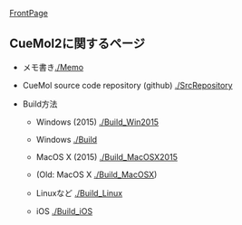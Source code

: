 [FrontPage](/FrontPage)

## CueMol2に関するページ



-  メモ書き[./Memo](/cuemol2/Memo)

-  CueMol source code repository (github) [./SrcRepository](/cuemol2/SrcRepository)

-  Build方法

    -  Windows (2015) [./Build_Win2015](/cuemol2/Build_Win2015)

    -  Windows [./Build](/cuemol2/Build) 

    -  MacOS X (2015) [./Build_MacOSX2015](/cuemol2/Build_MacOSX2015)

    -  (Old: MacOS X  [./Build_MacOSX](/cuemol2/Build_MacOSX))

    -  Linuxなど  [./Build_Linux](/cuemol2/Build_Linux)

    -  iOS  [./Build_iOS](/cuemol2/Build_iOS)
